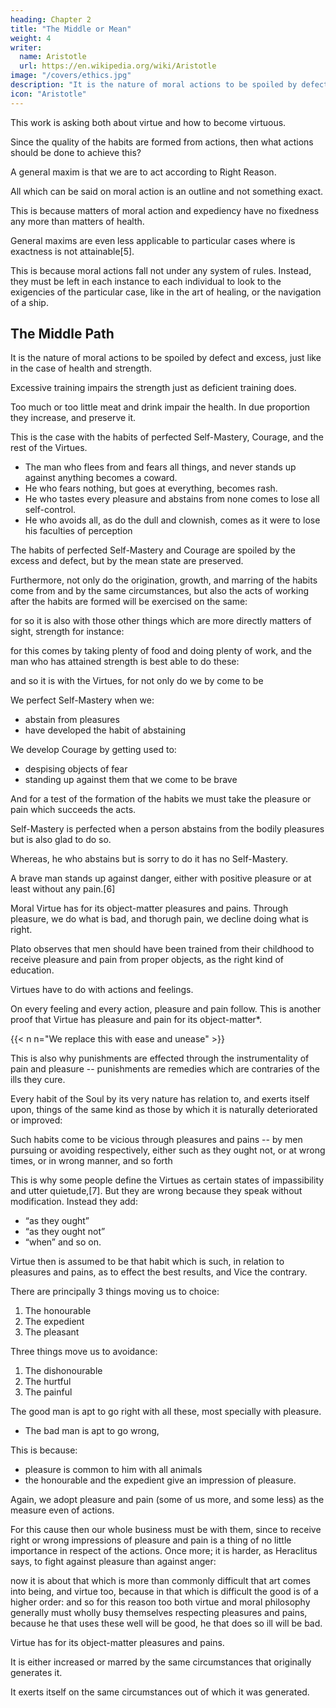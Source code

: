 ```yaml
---
heading: Chapter 2
title: "The Middle or Mean"
weight: 4
writer:
  name: Aristotle
  url: https://en.wikipedia.org/wiki/Aristotle
image: "/covers/ethics.jpg"
description: "It is the nature of moral actions to be spoiled by defect and excess"
icon: "Aristotle"
---
```



<!-- Since then the object of the present treatise is not mere speculation, as it is of some others (for we are -->

This work is asking both about virtue and how to become virtuous.

Since the quality of the habits are formed from actions, then  what actions should be done to achieve this?

<!-- , else it would have been useless), we must consider as to the particular actions how we are to do them, because, as we have just said, -->

A general maxim is that we are to act according to Right Reason.

 <!-- is , and may for the present be taken for granted: we will speak of it hereafter, and say both what Right Reason is, and what are its relations to the other virtues.[4] -->

<!-- But let this point be first thoroughly understood between us, that  -->

All which can be said on moral action is an outline and not something exact. 

<!-- must be said in outline, as it were, and not exactly: for as we remarked at the commencement, such reasoning only must be required as the nature of the subject-matter admits of, and  -->

This is because matters of moral action and expediency have no fixedness any more than matters of health. 

General maxims are even less applicable to particular cases where is exactness is not attainable[5].

This is because moral actions  fall not under any system of rules. Instead, they must be left in each instance to each individual to look to the exigencies of the particular case, like in the art of healing, or the navigation of a ship. 

<!-- Still, though the present subject is confessedly such, we must try and do what we can for it. -->

<!-- First then this must be noted, that  -->

## The Middle Path

It is the nature of moral actions to be spoiled by defect and excess, just like in the case of health and strength.

 <!-- (since for the illustration of things which cannot be seen we must use those that can),  -->

Excessive training impairs the strength just as  deficient training does.

Too much or too little meat and drink impair the health. In due proportion they increase, and preserve it.

This is the case with the habits of perfected Self-Mastery, Courage, and the rest of the Virtues.
- The man who flees from and fears all things, and never stands up against anything becomes a coward.
- He who fears nothing, but goes at everything, becomes rash. 
- He who tastes every pleasure and abstains from none comes to lose all self-control.
- He who avoids all, as do the dull and clownish, comes as it were to lose his faculties of perception

The habits of perfected Self-Mastery and Courage are spoiled by the excess and defect, but by the mean state are preserved.

Furthermore, not only do the origination, growth, and marring of the habits come from and by the same circumstances, but also the acts of working after the habits are formed will be exercised on the same: 

for so it is also with those other things which are more directly matters of sight, strength for instance: 

for this comes by taking plenty of food and doing plenty of work, and the man who has attained strength is best able to do these: 

and so it is with the Virtues, for not only do we by  come to be

We perfect Self-Mastery when we:
- abstain from pleasures
- have developed the habit of abstaining

 <!-- from them:  -->

We develop Courage by getting used to:
- despising objects of fear
- standing up against them that we come to be brave

<!-- ; and after we have come to be so we shall be best able to stand up against such objects. -->

And for a test of the formation of the habits we must take the pleasure or pain which succeeds the acts.

Self-Mastery is perfected when a person abstains from the bodily pleasures but is also glad to do so.

Whereas, he who abstains but is sorry to do it has no Self-Mastery.

A brave man stands up against danger, either with positive pleasure or at least without any pain.[6]
<!-- ; whereas he who does it with pain is not brave. -->

Moral Virtue has for its object-matter pleasures and pains. Through pleasure, we do what is bad, and thorugh pain, we decline doing what is right.

Plato observes that men should have been trained  from their childhood to receive pleasure and pain from proper objects, as the right kind of education.

Virtues have to do with actions and feelings.

On every feeling and every action, pleasure and pain follow. This is another proof that Virtue has pleasure and pain for its object-matter*.

{{< n n="We replace this with ease and unease" >}}


This is also why punishments are effected through the instrumentality of pain and pleasure -- punishments are remedies which are contraries of the ills they cure. 

 <!-- these;  -->

Every habit of the Soul by its very nature has relation to, and exerts itself upon, things of the same kind as those by which it is naturally deteriorated or improved: 

Such habits come to be vicious through pleasures and pains -- by men pursuing or avoiding respectively, either such as they ought not, or at wrong times, or in wrong manner, and so forth 

This is why some people define the Virtues as certain states of impassibility and utter quietude,[7]. But they are wrong because they speak without modification.  Instead they add:
- “as they ought”
- “as they ought not”
- “when” and so on. 

Virtue then is assumed to be that habit which is such, in relation to pleasures and pains, as to effect the best results, and Vice the contrary.

There are principally 3 things moving us to choice:

1. The honourable
2. The expedient
3. The pleasant

Three things move us to avoidance:

1. The dishonourable
2. The hurtful
3. The painful

The good man is apt to go right with all these, most specially with pleasure.
- The bad man is apt to go wrong, 

This is because:
- pleasure is common to him with all animals 
- the honourable and the expedient give an impression of pleasure.

<!-- Again, it grows up with us all from infancy, and so it is a hard matter to remove from ourselves this feeling, engrained as it is into our very life. -->

Again, we adopt pleasure and pain (some of us more, and some less) as the measure even of actions.

For this cause then our whole business must be with them, since to receive right or wrong impressions of pleasure and pain is a thing of no little importance in respect of the actions. Once more; it is harder, as Heraclitus says, to fight against pleasure than against anger: 

now it is about that which is more than commonly difficult that art comes into being, and virtue too, because in that which is difficult the good is of a higher order: and so for this reason too both virtue and moral philosophy generally must wholly busy themselves respecting pleasures and pains, because he that uses these well will be good, he that does so ill will be bad.


Virtue has for its object-matter pleasures and pains. 

It is either increased or marred by the same circumstances that originally generates it.

It exerts itself on the same circumstances out of which it was generated.
